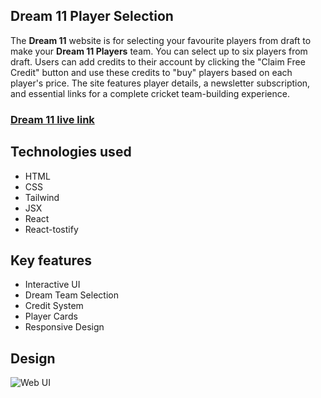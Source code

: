 ## Dream 11 Player Selection

The **Dream 11** website is for selecting your favourite players from draft to make your **Dream 11 Players** team. You can select up to six players from draft. Users can add credits to their account by clicking the "Claim Free Credit" button and use these credits to "buy" players based on each player's price. The site features player details, a newsletter subscription, and essential links for a complete cricket team-building experience.

### [Dream 11 live link](https://dream-11-selection.netlify.app/)

## Technologies used
- HTML
- CSS
- Tailwind
- JSX
- React
- React-tostify

## Key features
- Interactive UI
- Dream Team Selection
- Credit System
- Player Cards
- Responsive Design

## Design
![Web UI](https://i.ibb.co.com/G3GYRMq/dreem11.png)

